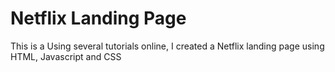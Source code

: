 # Netflix Landing Page

This is a Using several tutorials online, I created a Netflix landing page using HTML, Javascript and CSS
